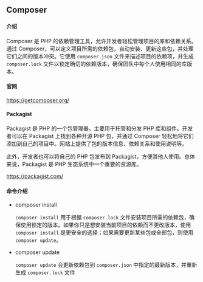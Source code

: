 ## Composer



#### 介绍

Composer 是 PHP 的依赖管理工具，允许开发者轻松管理项目的库和依赖关系。通过 Composer，可以定义项目所需的依赖包，自动安装、更新这些包，并处理它们之间的版本冲突。它使用 `composer.json` 文件来描述项目的依赖项，并生成 `composer.lock` 文件以锁定确切的依赖版本，确保团队中每个人使用相同的库版本。



#### 官网

https://getcomposer.org/



#### Packagist

Packagist 是 PHP 的一个包管理器，主要用于托管和分发 PHP 库和组件。开发者可以在 Packagist 上找到各种开源 PHP 包，并通过 Composer 轻松地将它们添加到自己的项目中。网站上提供了包的版本信息、依赖关系和使用说明等。

此外，开发者也可以将自己的 PHP 包发布到 Packagist，方便其他人使用。总体来说，Packagist 是 PHP 生态系统中一个重要的资源库。

https://packagist.com/



#### 命令介绍

- composer install

  `composer install` 用于根据 `composer.lock` 文件安装项目所需的依赖包，确保使用锁定的版本。如果你只是想安装当前项目的依赖而不更改版本，使用 `composer install` 是更安全的选择；如果需要更新某些包或全部包，则使用 `composer update`。

- composer update

  `composer update` 会更新依赖包到 `composer.json` 中指定的最新版本，并重新生成 `composer.lock` 文件